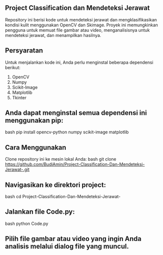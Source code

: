 ## Project Classification dan Mendeteksi Jerawat
Repository ini berisi kode untuk mendeteksi jerawat dan mengklasifikasikan kondisi kulit menggunakan OpenCV dan Skimage. Proyek ini memungkinkan pengguna untuk memuat file gambar atau video, menganalisisnya untuk mendeteksi jerawat, dan menampilkan hasilnya.

## Persyaratan
Untuk menjalankan kode ini, Anda perlu menginstal beberapa dependensi berikut:

1. OpenCV
2. Numpy
3. Scikit-Image
4. Matplotlib
5. Tkinter

## Anda dapat menginstal semua dependensi ini menggunakan pip:
bash
pip install opencv-python numpy scikit-image matplotlib

## Cara Menggunakan
Clone repository ini ke mesin lokal Anda:
bash
git clone https://github.com/BudiAmin/Project-Classification-Dan-Mendeteksi-Jerawat-.git

## Navigasikan ke direktori project:
bash
cd Project-Classification-Dan-Mendeteksi-Jerawat-

## Jalankan file Code.py:
bash
python Code.py

## Pilih file gambar atau video yang ingin Anda analisis melalui dialog file yang muncul.
